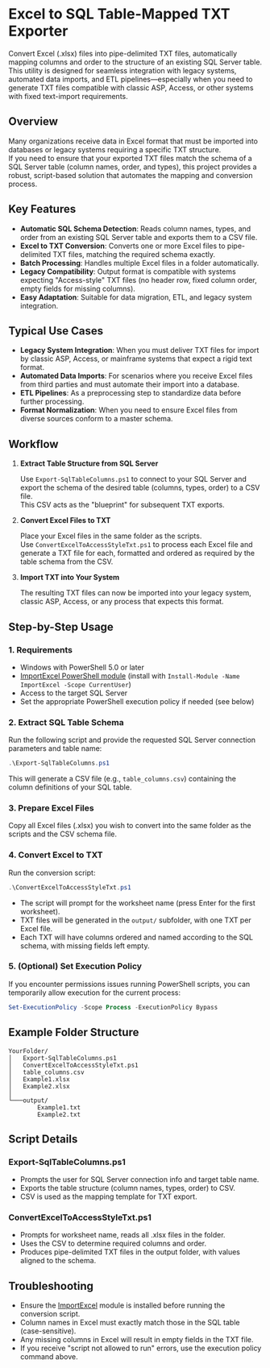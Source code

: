 # Excel to SQL Table-Mapped TXT Exporter

Convert Excel (.xlsx) files into pipe-delimited TXT files, automatically mapping columns and order to the structure of an existing SQL Server table.  
This utility is designed for seamless integration with legacy systems, automated data imports, and ETL pipelines—especially when you need to generate TXT files compatible with classic ASP, Access, or other systems with fixed text-import requirements.

## Overview

Many organizations receive data in Excel format that must be imported into databases or legacy systems requiring a specific TXT structure.  
If you need to ensure that your exported TXT files match the schema of a SQL Server table (column names, order, and types), this project provides a robust, script-based solution that automates the mapping and conversion process.

## Key Features

- **Automatic SQL Schema Detection**: Reads column names, types, and order from an existing SQL Server table and exports them to a CSV file.
- **Excel to TXT Conversion**: Converts one or more Excel files to pipe-delimited TXT files, matching the required schema exactly.
- **Batch Processing**: Handles multiple Excel files in a folder automatically.
- **Legacy Compatibility**: Output format is compatible with systems expecting "Access-style" TXT files (no header row, fixed column order, empty fields for missing columns).
- **Easy Adaptation**: Suitable for data migration, ETL, and legacy system integration.

## Typical Use Cases

- **Legacy System Integration**: When you must deliver TXT files for import by classic ASP, Access, or mainframe systems that expect a rigid text format.
- **Automated Data Imports**: For scenarios where you receive Excel files from third parties and must automate their import into a database.
- **ETL Pipelines**: As a preprocessing step to standardize data before further processing.
- **Format Normalization**: When you need to ensure Excel files from diverse sources conform to a master schema.

## Workflow

1. **Extract Table Structure from SQL Server**

    Use `Export-SqlTableColumns.ps1` to connect to your SQL Server and export the schema of the desired table (columns, types, order) to a CSV file.  
    This CSV acts as the "blueprint" for subsequent TXT exports.

2. **Convert Excel Files to TXT**

    Place your Excel files in the same folder as the scripts.  
    Use `ConvertExcelToAccessStyleTxt.ps1` to process each Excel file and generate a TXT file for each, formatted and ordered as required by the table schema from the CSV.

3. **Import TXT into Your System**

    The resulting TXT files can now be imported into your legacy system, classic ASP, Access, or any process that expects this format.

## Step-by-Step Usage

### 1. Requirements

- Windows with PowerShell 5.0 or later
- [ImportExcel PowerShell module](https://github.com/dfinke/ImportExcel) (install with `Install-Module -Name ImportExcel -Scope CurrentUser`)
- Access to the target SQL Server
- Set the appropriate PowerShell execution policy if needed (see below)

### 2. Extract SQL Table Schema

Run the following script and provide the requested SQL Server connection parameters and table name:

```powershell
.\Export-SqlTableColumns.ps1
```

This will generate a CSV file (e.g., `table_columns.csv`) containing the column definitions of your SQL table.

### 3. Prepare Excel Files

Copy all Excel files (.xlsx) you wish to convert into the same folder as the scripts and the CSV schema file.

### 4. Convert Excel to TXT

Run the conversion script:

```powershell
.\ConvertExcelToAccessStyleTxt.ps1
```

- The script will prompt for the worksheet name (press Enter for the first worksheet).
- TXT files will be generated in the `output/` subfolder, with one TXT per Excel file.
- Each TXT will have columns ordered and named according to the SQL schema, with missing fields left empty.

### 5. (Optional) Set Execution Policy

If you encounter permissions issues running PowerShell scripts, you can temporarily allow execution for the current process:

```powershell
Set-ExecutionPolicy -Scope Process -ExecutionPolicy Bypass
```

## Example Folder Structure

```
YourFolder/
│   Export-SqlTableColumns.ps1
│   ConvertExcelToAccessStyleTxt.ps1
│   table_columns.csv
│   Example1.xlsx
│   Example2.xlsx
│
└───output/
        Example1.txt
        Example2.txt
```

## Script Details

### Export-SqlTableColumns.ps1

- Prompts the user for SQL Server connection info and target table name.
- Exports the table structure (column names, types, order) to CSV.
- CSV is used as the mapping template for TXT export.

### ConvertExcelToAccessStyleTxt.ps1

- Prompts for worksheet name, reads all .xlsx files in the folder.
- Uses the CSV to determine required columns and order.
- Produces pipe-delimited TXT files in the output folder, with values aligned to the schema.

## Troubleshooting

- Ensure the [ImportExcel](https://github.com/dfinke/ImportExcel) module is installed before running the conversion script.
- Column names in Excel must exactly match those in the SQL table (case-sensitive).
- Any missing columns in Excel will result in empty fields in the TXT file.
- If you receive "script not allowed to run" errors, use the execution policy command above.
